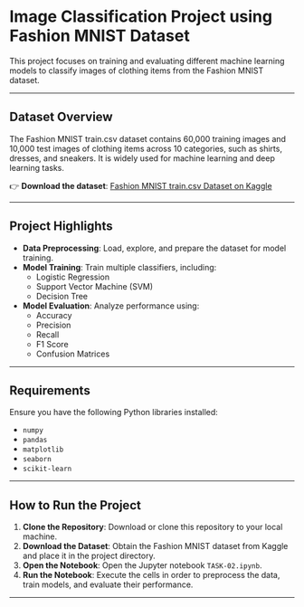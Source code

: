 # Image Classification Project using Fashion MNIST Dataset

This project focuses on training and evaluating different machine learning models to classify images of clothing items from the Fashion MNIST dataset.

---

## Dataset Overview
The Fashion MNIST  train.csv dataset contains 60,000 training images and 10,000 test images of clothing items across 10 categories, such as shirts, dresses, and sneakers. It is widely used for machine learning and deep learning tasks.

👉 **Download the dataset**: [Fashion MNIST train.csv Dataset on Kaggle](https://www.kaggle.com/datasets/zalando-research/fashionmnist)

---

## Project Highlights
- **Data Preprocessing**: Load, explore, and prepare the dataset for model training.
- **Model Training**: Train multiple classifiers, including:
  - Logistic Regression
  - Support Vector Machine (SVM)
  - Decision Tree
- **Model Evaluation**: Analyze performance using:
  - Accuracy
  - Precision
  - Recall
  - F1 Score
  - Confusion Matrices

---

## Requirements
Ensure you have the following Python libraries installed:
- `numpy`
- `pandas`
- `matplotlib`
- `seaborn`
- `scikit-learn`

---

## How to Run the Project
1. **Clone the Repository**: Download or clone this repository to your local machine.
2. **Download the Dataset**: Obtain the Fashion MNIST dataset from Kaggle and place it in the project directory.
3. **Open the Notebook**: Open the Jupyter notebook `TASK-02.ipynb`.
4. **Run the Notebook**: Execute the cells in order to preprocess the data, train models, and evaluate their performance.

---
